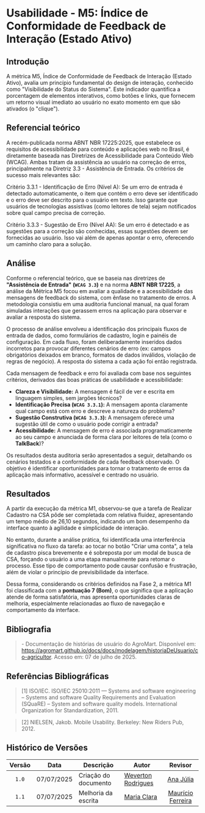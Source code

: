 # Usabilidade - M5: Índice de Conformidade de Feedback de Interação (Estado Ativo)

## Introdução

 A métrica M5, Índice de Conformidade de Feedback de Interação (Estado Ativo), avalia um princípio fundamental do design de interação, 
 conhecido como "Visibilidade do Status do Sistema". Este indicador quantifica a porcentagem de elementos interativos, como botões e links, 
 que fornecem um retorno visual imediato ao usuário no exato momento em que são ativados (o "clique").

## Referencial teórico 

  A recém-publicada norma ABNT NBR 17225:2025, que estabelece os requisitos de acessibilidade para conteúdo e aplicações web no Brasil, é diretamente baseada nas Diretrizes de Acessibilidade para Conteúdo Web (WCAG). Ambas tratam da assistência ao usuário na correção de erros, principalmente na Diretriz 3.3 - Assistência de Entrada. Os critérios de sucesso mais relevantes são:

  Critério 3.3.1 - Identificação de Erro (Nível A): Se um erro de entrada é detectado automaticamente, o item que contém o erro deve ser identificado e o erro deve ser descrito para o usuário em texto. Isso garante que usuários de tecnologias assistivas (como leitores de tela) sejam notificados sobre qual campo precisa de correção.

  Critério 3.3.3 - Sugestão de Erro (Nível AA): Se um erro é detectado e as sugestões para a correção são conhecidas, essas sugestões devem ser fornecidas ao usuário. Isso vai além de apenas apontar o erro, oferecendo um caminho claro para a solução.

## Análise

Conforme o referencial teórico, que se baseia nas diretrizes de **"Assistência de Entrada" (`WCAG 3.3`)** e na norma **ABNT NBR 17225**, a análise da Métrica M5 focou em avaliar a qualidade e a acessibilidade das mensagens de feedback do sistema, com ênfase no tratamento de erros. A metodologia consistiu em uma auditoria funcional manual, na qual foram simuladas interações que gerassem erros na aplicação para observar e avaliar a resposta do sistema.

O processo de análise envolveu a identificação dos principais fluxos de entrada de dados, como formulários de cadastro, login e painéis de configuração. Em cada fluxo, foram deliberadamente inseridos dados incorretos para provocar diferentes cenários de erro (ex: campos obrigatórios deixados em branco, formatos de dados inválidos, violação de regras de negócio). A resposta do sistema a cada ação foi então registrada.

Cada mensagem de feedback e erro foi avaliada com base nos seguintes critérios, derivados das boas práticas de usabilidade e acessibilidade:

* **Clareza e Visibilidade:** A mensagem é fácil de ver e escrita em linguagem simples, sem jargões técnicos?
* **Identificação Precisa (`WCAG 3.3.1`):** A mensagem aponta claramente qual campo está com erro e descreve a natureza do problema?
* **Sugestão Construtiva (`WCAG 3.3.3`):** A mensagem oferece uma sugestão útil de como o usuário pode corrigir a entrada?
* **Acessibilidade:** A mensagem de erro é associada programaticamente ao seu campo e anunciada de forma clara por leitores de tela (como o **TalkBack**)?

Os resultados desta auditoria serão apresentados a seguir, detalhando os cenários testados e a conformidade de cada feedback observado. O objetivo é identificar oportunidades para tornar o tratamento de erros da aplicação mais informativo, acessível e centrado no usuário.


## Resultados

A partir da execução da métrica M1, observou-se que a tarefa de Realizar Cadastro na CSA pôde ser completada com relativa fluidez, apresentando um tempo médio de 26,10 segundos, indicando um bom desempenho da interface quanto à agilidade e simplicidade de interação.

No entanto, durante a análise prática, foi identificada uma interferência significativa no fluxo da tarefa: ao tocar no botão "Criar uma conta", a tela de cadastro pisca brevemente e é sobreposta por um modal de busca de CSA, forçando o usuário a uma etapa manualmente para retomar o processo. Esse tipo de comportamento pode causar confusão e frustração, além de violar o princípio de previsibilidade da interface.

Dessa forma, considerando os critérios definidos na Fase 2, a métrica M1 foi classificada com a **pontuação 7 (Bom)**, o que significa que a aplicação atende de forma satisfatória, mas apresenta oportunidades claras de melhoria, especialmente relacionadas ao fluxo de navegação e comportamento da interface.

## Bibliografia

> \- Documentação de histórias de usuário do AgroMart. Disponível em: <https://agromart.github.io/docs/docs/modelagem/historiaDeUsuario/co-agricultor>. Acesso em: 07 de julho de 2025.

## Referências Bibliográficas

> [1] ISO/IEC. ISO/IEC 25010:2011 — Systems and software engineering – Systems and software Quality Requirements and Evaluation (SQuaRE) – System and software quality models. International Organization for Standardization, 2011.

> [2] NIELSEN, Jakob. Mobile Usability. Berkeley: New Riders Pub, 2012.

## Histórico de Versões

|Versão|Data|Descrição|Autor|Revisor|
|:----:|----|---------|-----|:-------:|
|`1.0`|07/07/2025|Criação do documento| [Weverton Rodrigues](https://github.com/vevetin) | [Ana Júlia](https://github.com/ailujana) |
|`1.1`|07/07/2025|Melhoria da escrita|[Maria Clara](https://github.com/Oleari19)| [Maurício Ferreira](https://github.com/mauricio-araujoo) |